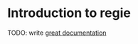# Introduction to regie

TODO: write [great documentation](http://jacobian.org/writing/what-to-write/)
